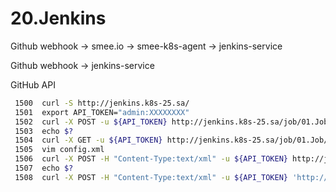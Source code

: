 # 20.Jenkins

Github webhook -> smee.io -> smee-k8s-agent -> jenkins-service

Github webhook -> jenkins-service

GitHub API

```bash
 1500  curl -S http://jenkins.k8s-25.sa/
 1501  export API_TOKEN="admin:XXXXXXXX"
 1502  curl -X POST -u ${API_TOKEN} http://jenkins.k8s-25.sa/job/01.Job/build
 1503  echo $?
 1504  curl -X GET -u ${API_TOKEN} http://jenkins.k8s-25.sa/job/01.Job/config.xml -o config.xml
 1505  vim config.xml
 1506  curl -X POST -H "Content-Type:text/xml" -u ${API_TOKEN} http://jenkins.k8s-25.sa/job/01.Job/config.xml --data-binary "@config.xml"
 1507  echo $?
 1508  curl -X POST -H "Content-Type:text/xml" -u ${API_TOKEN} 'http://jenkins.k8s-25.sa/createItem?name=99.task' --data-binary "@config.xml"
```